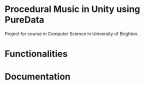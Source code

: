 # Procedural Music in Unity using PureData
Project for course in Computer Science in University of Brighton.
# Functionalities

# Documentation
